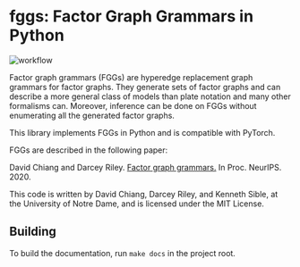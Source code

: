 # fggs: Factor Graph Grammars in Python
![workflow](https://github.com/diprism/fgg-implementation/actions/workflows/ci.yaml/badge.svg)

Factor graph grammars (FGGs) are hyperedge replacement graph grammars for factor graphs. They generate sets of factor graphs and can describe a more general class of models than plate notation and many other formalisms can. Moreover, inference can be done on FGGs without enumerating all the generated factor graphs.

This library implements FGGs in Python and is compatible with PyTorch.

FGGs are described in the following paper:

David Chiang and Darcey Riley. [Factor graph grammars.](https://arxiv.org/abs/2010.12048) In Proc. NeurIPS. 2020.

This code is written by David Chiang, Darcey Riley, and Kenneth Sible, at the University of Notre Dame, and is licensed under the MIT License.

## Building

To build the documentation, run `make docs` in the project root.
